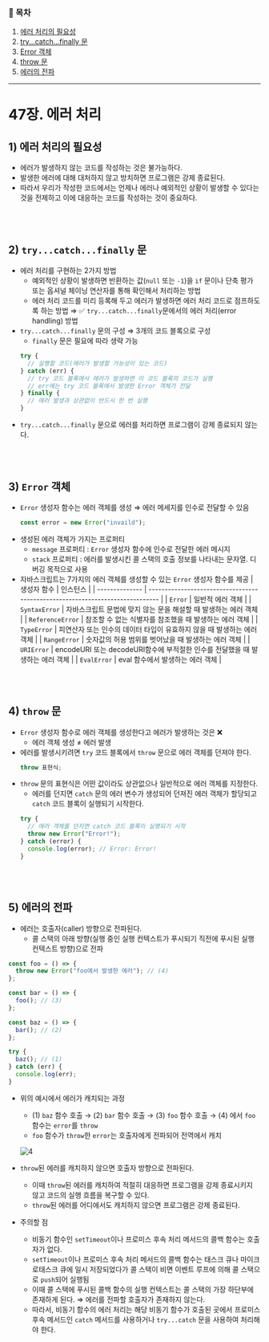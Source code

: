 ### 📎 목차

1. [에러 처리의 필요성](#1-에러-처리의-필요성)
2. [try...catch...finally 문](#2-trycatchfinally-문)
3. [Error 객체](#3-error-객체)
4. [throw 문](#4-throw-문)
5. [에러의 전파](#5-에러의-전파)

---

# 47장. 에러 처리

## 1) 에러 처리의 필요성

- 에러가 발생하지 않는 코드를 작성하는 것은 불가능하다.
- 발생한 에러에 대해 대처하지 않고 방치하면 프로그램은 강제 종료된다.
- 따라서 우리가 작성한 코드에서는 언제나 에러나 예외적인 상황이 발생할 수 있다는 것을 전제하고 이에 대응하는 코드를 작성하는 것이 중요하다.

<br/><br/>

## 2) **`try...catch...finally` 문**

- 에러 처리를 구현하는 2가지 방법
  - 예외적인 상황이 발생하면 반환하는 값(`null` 또는 `-1`)을 `if` 문이나 단축 평가 또는 옵셔널 체이닝 연산자를 통해 확인해서 처리하는 방법
  - 에러 처리 코드를 미리 등록해 두고 에러가 발생하면 에러 처리 코드로 점프하도록 하는 방법 ⇒ ✅ `try...catch...finally`문에서의 에러 처리(error handling) 방법
- `try...catch...finally` 문의 구성 ⇒ 3개의 코드 블록으로 구성
  - `finally` 문은 필요에 따라 생략 가능
  ```jsx
  try {
    // 실행할 코드(에러가 발생할 가능성이 있는 코드)
  } catch (err) {
    // try 코드 블록에서 에러가 발생하면 이 코드 블록의 코드가 실행
    // err에는 try 코드 블록에서 발생한 Error 객체가 전달
  } finally {
    // 에러 발생과 상관없이 반드시 한 번 실행
  }
  ```
- `try...catch...finally` 문으로 에러를 처리하면 프로그램이 강제 종료되지 않는다.

<br/><br/>

## 3) `Error` 객체

- `Error` 생성자 함수는 에러 객체를 생성 ⇒ 에러 메세지를 인수로 전달할 수 있음
  ```jsx
  const error = new Error("invaild");
  ```
- 생성된 에러 객체가 가지는 프로퍼티
  - `message` 프로퍼티 : `Error` 생성자 함수에 인수로 전달한 에러 메시지
  - `stack` 프로퍼티 : 에러를 발생시킨 콜 스택의 호출 정보를 나타내는 문자열. 디버깅 목적으로 사용
- 자바스크립트는 7가지의 에러 객체를 생성할 수 있는 `Error` 생성자 함수를 제공
  | 생성자 함수 | 인스턴스 |
  | -------------- | ----------------------------------------------------------------------------- |
  | `Error` | 일반적 에러 객체 |
  | `SyntaxError` | 자바스크립트 문법에 맞지 않는 문을 해설할 때 발생하는 에러 객체 |
  | `ReferenceError` | 참조할 수 없는 식별자를 참조했을 때 발생하는 에러 객체 |
  | `TypeError` | 피연산자 또는 인수의 데이터 타입이 유효하지 않을 때 발생하는 에러 객체 |
  | `RangeError` | 숫자값의 허용 범위를 벗어났을 때 발생하는 에러 객체 |
  | `URIError` | encodeURI 또는 decodeURI함수에 부적절한 인수를 전달했을 때 발생하는 에러 객체 |
  | `EvalError` | eval 함수에서 발생하는 에러 객체 |

<br/><br/>

## 4) `throw` 문

- `Error` 생성자 함수로 에러 객체를 생성한다고 에러가 발생하는 것은 ❌
  - 에러 객체 생성 ≠ 에러 발생
- 에러를 발생시키려면 `try` 코드 블록에서 `throw` 문으로 에러 객체를 던져야 한다.
  ```jsx
  throw 표현식;
  ```
- `throw` 문의 표현식은 어떤 값이라도 상관없으나 일반적으로 에러 객체를 지정한다.
  - 에러를 던지면 `catch` 문의 에러 변수가 생성되어 던져진 에러 객체가 할당되고 `catch` 코드 블록이 실행되기 시작한다.
  ```jsx
  try {
    // 에러 객체를 던지면 catch 코드 블록이 실행되기 시작
    throw new Error("Error!");
  } catch (error) {
    console.log(error); // Error: Error!
  }
  ```

<br/><br/>

## 5) 에러의 전파

- 에러는 호출자(caller) 방향으로 전파된다.
  - 콜 스택의 아래 방향(실행 중인 실행 컨텍스트가 푸시되기 직전에 푸시된 실행 컨텍스트 방향)으로 전파

```jsx
const foo = () => {
  throw new Error("foo에서 발생한 에러"); // (4)
};

const bar = () => {
  foo(); // (3)
};

const baz = () => {
  bar(); // (2)
};

try {
  baz(); // (1)
} catch (err) {
  console.log(err);
}
```

- 위의 예시에서 에러가 캐치되는 과정

  - (1) `baz` 함수 호출 → (2) `bar` 함수 호출 → (3) `foo` 함수 호출 → (4) 에서 `foo` 함수는 `error`를 `throw`
  - `foo` 함수가 `throw`한 `error`는 호출자에게 전파되어 전역에서 캐치

  ![4](https://github.com/hongii/book-shop-fe/assets/93701887/803f1568-0828-478f-a118-7a9d6717feb3)

- `throw`된 에러를 캐치하지 않으면 호출자 방향으로 전파된다.
  - 이때 `throw`된 에러를 캐치하여 적절히 대응하면 프로그램을 강제 종료시키지 않고 코드의 실행 흐름을 복구할 수 있다.
  - `throw`된 에러를 어디에서도 캐치하지 않으면 프로그램은 강제 종료된다.
- 주의할 점
  - 비동기 함수인 `setTimeout`이나 프로미스 후속 처리 메서드의 콜백 함수는 호출자가 없다.
  - `setTimeout`이나 프로미스 후속 처리 메서드의 콜백 함수는 태스크 큐나 마이크로태스크 큐에 일시 저장되었다가 콜 스택이 비면 이벤트 루프에 의해 콜 스택으로 `push`되어 실행됨
  - 이때 콜 스택에 푸시된 콜백 함수의 실행 컨텍스트는 콜 스택의 가장 하단부에 존재하게 된다. ⇒ 에러를 전파할 호출자가 존재하지 않는다.
  - 따라서, 비동기 함수의 에러 처리는 해당 비동기 함수가 호출된 곳에서 프로미스 후속 메서드인 `catch` 메서드를 사용하거나 `try...catch` 문을 사용하여 처리해야 한다.
